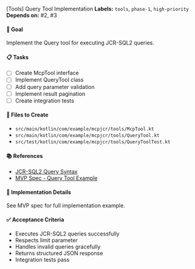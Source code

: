 [Tools] Query Tool Implementation
**Labels:** `tools`, `phase-1`, `high-priority`
**Depends on:** #2, #3

#### 🎯 Goal
Implement the Query tool for executing JCR-SQL2 queries.

#### 📋 Tasks
- [ ] Create McpTool interface
- [ ] Implement QueryTool class
- [ ] Add query parameter validation
- [ ] Implement result pagination
- [ ] Create integration tests

#### 📁 Files to Create
- `src/main/kotlin/com/example/mcpjcr/tools/McpTool.kt`
- `src/main/kotlin/com/example/mcpjcr/tools/QueryTool.kt`
- `src/test/kotlin/com/example/mcpjcr/tools/QueryToolTest.kt`

#### 📚 References
- [JCR-SQL2 Query Syntax](https://jackrabbit.apache.org/oak/docs/query/query-engine.html)
- [MVP Spec - Query Tool Example](/docs/mvp-spec-2025-07-05.md#example-read-only-tool-implementation)

#### 🔧 Implementation Details
See MVP spec for full implementation example.

#### ✅ Acceptance Criteria
- Executes JCR-SQL2 queries successfully
- Respects limit parameter
- Handles invalid queries gracefully
- Returns structured JSON response
- Integration tests pass